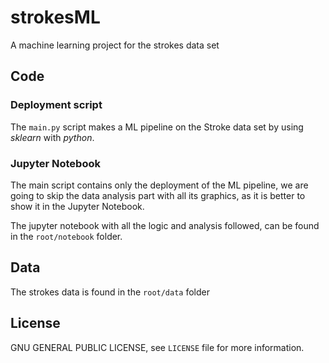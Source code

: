 # strokesML
A machine learning project for the strokes data set

## Code

### Deployment script

The ```main.py``` script makes a ML pipeline on the Stroke data set by using *sklearn* with *python*.

### Jupyter Notebook

The main script contains only the deployment of the ML pipeline, we are going to skip the data analysis part with all its graphics, as it is better to 
show it in the Jupyter Notebook.

The jupyter notebook with all the logic and analysis followed, can be found in the ```root/notebook``` folder.

## Data

The strokes data is found in the ```root/data``` folder

## License
GNU GENERAL PUBLIC LICENSE, see ```LICENSE``` file for more information.
